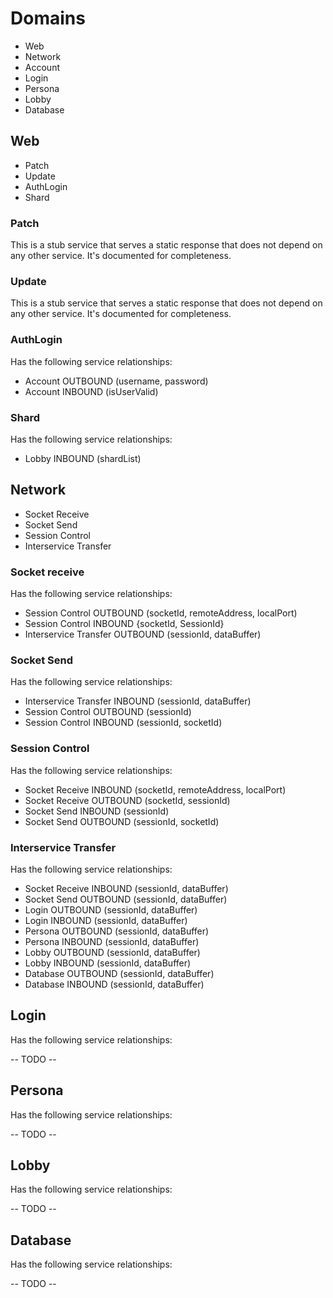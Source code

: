# Domains

* Web
* Network
* Account
* Login
* Persona
* Lobby
* Database

## Web

* Patch
* Update
* AuthLogin
* Shard

### Patch

This is a stub service that serves a static response that does not depend on any other service. It's documented for completeness.

### Update

This is a stub service that serves a static response that does not depend on any other service. It's documented for completeness.

### AuthLogin

Has the following service relationships:

* Account OUTBOUND (username, password)
* Account INBOUND (isUserValid)

### Shard

Has the following service relationships:

* Lobby INBOUND (shardList)

## Network

* Socket Receive
* Socket Send
* Session Control
* Interservice Transfer

### Socket receive

Has the following service relationships:

* Session Control OUTBOUND (socketId, remoteAddress, localPort)
* Session Control INBOUND {socketId, SessionId}
* Interservice Transfer OUTBOUND (sessionId, dataBuffer)

### Socket Send

Has the following service relationships:

* Interservice Transfer INBOUND (sessionId, dataBuffer)
* Session Control OUTBOUND (sessionId)
* Session Control INBOUND (sessionId, socketId)

### Session Control

Has the following service relationships:

* Socket Receive INBOUND (socketId, remoteAddress, localPort)
* Socket Receive OUTBOUND (socketId, sessionId)
* Socket Send INBOUND (sessionId)
* Socket Send OUTBOUND (sessionId, socketId)

### Interservice Transfer

Has the following service relationships:

* Socket Receive INBOUND (sessionId, dataBuffer)
* Socket Send OUTBOUND (sessionId, dataBuffer)
* Login OUTBOUND (sessionId, dataBuffer)
* Login INBOUND (sessionId, dataBuffer)
* Persona OUTBOUND (sessionId, dataBuffer)
* Persona INBOUND (sessionId, dataBuffer)
* Lobby OUTBOUND (sessionId, dataBuffer)
* Lobby INBOUND (sessionId, dataBuffer)
* Database OUTBOUND (sessionId, dataBuffer)
* Database INBOUND (sessionId, dataBuffer)

## Login

Has the following service relationships:

-- TODO --

## Persona

Has the following service relationships:

-- TODO --

## Lobby

Has the following service relationships:

-- TODO --

## Database

Has the following service relationships:

-- TODO --
